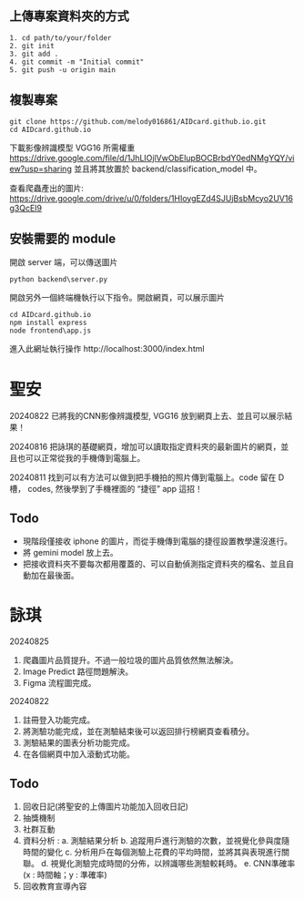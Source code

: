 ## 上傳專案資料夾的方式
```
1. cd path/to/your/folder
2. git init
3. git add .
4. git commit -m "Initial commit"
5. git push -u origin main
```

## 複製專案

```
git clone https://github.com/melody016861/AIDcard.github.io.git
cd AIDcard.github.io
```

下載影像辨識模型 VGG16 所需權重
https://drive.google.com/file/d/1JhLIOjlVwObElupBOCBrbdY0edNMgYQY/view?usp=sharing
並且將其放置於 backend/classification_model 中。

查看爬蟲產出的圖片: 
https://drive.google.com/drive/u/0/folders/1HIoygEZd4SJUjBsbMcyo2UV16g3QcEI9

## 安裝需要的 module 

開啟 server 端，可以傳送圖片

```
python backend\server.py
```
開啟另外一個終端機執行以下指令。開啟網頁，可以展示圖片
```
cd AIDcard.github.io
npm install express
node frontend\app.js
```

進入此網址執行操作
http://localhost:3000/index.html

# 聖安
20240822
已將我的CNN影像辨識模型, VGG16 放到網頁上去、並且可以展示結果！

20240816
把詠琪的基礎網頁，增加可以讀取指定資料夾的最新圖片的網頁，並且也可以正常從我的手機傳到電腦上。

20240811
找到可以有方法可以做到把手機拍的照片傳到電腦上。code 留在 D 槽， codes, 然後學到了手機裡面的 “捷徑” app 這招！

## Todo
* 現階段僅接收 iphone 的圖片，而從手機傳到電腦的捷徑設置教學還沒進行。
* 將 gemini model 放上去。
* 把接收資料夾不要每次都用覆蓋的、可以自動偵測指定資料夾的檔名、並且自動加在最後面。

# 詠琪
20240825
1. 爬蟲圖片品質提升。不過一般垃圾的圖片品質依然無法解決。
2. Image Predict 路徑問題解決。
3. Figma 流程圖完成。

20240822
1. 註冊登入功能完成。
2. 將測驗功能完成，並在測驗結束後可以返回排行榜網頁查看積分。
3. 測驗結果的圖表分析功能完成。
4. 在各個網頁中加入滾動式功能。

## Todo
1. 回收日記(將聖安的上傳圖片功能加入回收日記)
2. 抽獎機制
3. 社群互動
4. 資料分析 :
   a. 測驗結果分析
   b. 追蹤用戶進行測驗的次數，並視覺化參與度隨時間的變化
   c. 分析用戶在每個測驗上花費的平均時間，並將其與表現進行關聯。
   d. 視覺化測驗完成時間的分佈，以辨識哪些測驗較耗時。
   e. CNN準確率 (x : 時間軸；y : 準確率)
5. 回收教育宣導內容
